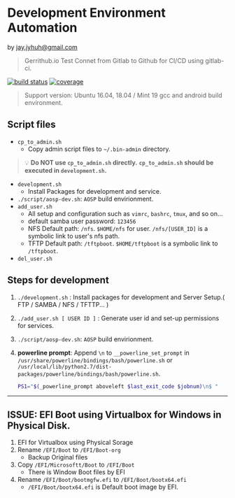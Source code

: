 # Development Environment Automation #
by jay.jyhuh@gmail.com

> Gerrithub.io Test
> Connet from Gitlab to Github for CI/CD using gitlab-ci.

[![build status](https://gitlab.com/jay-huh/dev-env/badges/master/pipeline.svg?style=flat-square)](https://gitlab.com/jay-huh/dev-env/commits/master)
[![coverage](https://gitlab.com/jay-huh/dev-env/badges/master/coverage.svg?style=flat)](https://gitlab.com/jay-huh/dev-env/commits/master)

<!--
Test: [![Code Climate](https://codeclimate.com/github/gitlabhq/gitlabhq.svg)](https://codeclimate.com/github/gitlabhq/gitlabhq)
-->

> Support version: Ubuntu 16.04, 18.04 / Mint 19
> gcc and android build environment.

## Script files
- `cp_to_admin.sh`
  - Copy admin script files to `~/.bin-admin` directory.
> 💡 **Do NOT use `cp_to_admin.sh` directly.**
> **`cp_to_admin.sh` should be executed in `development.sh`.**
- `development.sh`
  - Install Packages for development and service.
- `./script/aosp-dev.sh`: `AOSP` build envirionment.
- `add_user.sh`
  - All setup and configuration such as `vimrc`, `bashrc`, `tmux`, and so on...
  - default samba user password: `123456`
  - NFS Default path: `/nfs`. `$HOME/nfs` for user. `/nfs/[USER_ID]` is a symbolic link to user's nfs path.
  - TFTP Default path: `/tftpboot`. `$HOME/tftpboot` is a symbolic link to `/tftpboot`.
- `del_user.sh`

## Steps for development
1. `./development.sh` : Install packages for development and Server Setup.( FTP / SAMBA / NFS / TFTTP... )
2. `./add_user.sh [ USER ID ]` : Generate user id and set-up permissions for services.
3. `./script/aosp-dev.sh`: `AOSP` build envirionment.
4. **powerline prompt**: Append `\n` to `__powerline_set_prompt` in  `/usr/share/powerline/bindings/bash/powerline.sh` or `/usr/local/lib/python2.7/dist-packages/powerline/bindings/bash/powerline.sh`.

    ```bash
    PS1="$(_powerline_prompt aboveleft $last_exit_code $jobnum)\n$ "
    ```
---

## ISSUE: EFI Boot using Virtualbox for Windows in Physical Disk.

1. EFI for Virtualbox using Physical Sorage
2. Rename `/EFI/Boot` to `/EFI/Boot-org`
   - Backup Original files
3. Copy `/EFI/Microsoftt/Boot` to `/EFI/Boot`
   - There is Window Boot files by EFI
4. Rename `/EFI/Boot/bootmgfw.efi` to `/EFI/Boot/bootx64.efi`
   - `/EFI/Boot/bootx64.efi` is Default boot image by EFI.
